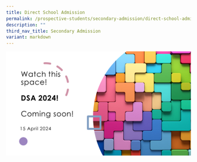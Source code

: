 ```yaml
---
title: Direct School Admission
permalink: /prospective-students/secondary-admission/direct-school-admission/
description: ""
third_nav_title: Secondary Admission
variant: markdown
---
```

![DSA Coming Soon](/images/coming_soon.png)